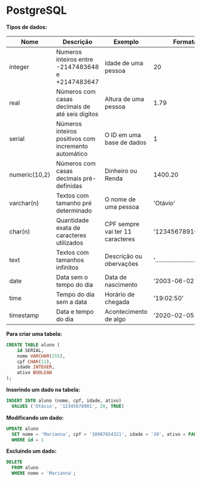  # PostgreSQL

**Tipos de dados:**

| Nome | Descrição | Exemplo | Formatação |
| ------- | ------- | ------- | ------- |
| integer | Numeros inteiros entre -2147483648 e +2147483647 | Idade de uma pessoa | 20 |
| real | Números com casas decimais de até seis dígitos | Altura de uma pessoa | 1.79|
| serial | Números inteiros positivos com incremento automático  | O ID em uma base de dados | 1 |
| numeric(10,2) | Números com casas decimais pré-definidas | Dinheiro ou Renda | 1400.20| 
| varchar(n) | Textos com tamanho pré determinado | O nome de uma pessoa | 'Otávio' |
| char(n) | Quantidade exata de caracteres utilizados | CPF sempre vai ter 11 caracteres | '12345678910 |
| text | Textos com tamanhos infinitos | Descrição ou obervações | '............................................'|
| date | Data sem o tempo do dia | Data de nascimento | '2003-06-02' |
| time | Tempo do dia sem a data | Horário de chegada | '19:02:50' |
| timestamp | Data e tempo do dia | Acontecimento de algo | '2020-02-05 12:00:00' |

**Para criar uma tabela:** 
```sql
CREATE TABLE aluno (
	id SERIAL, 
	nome VARCHAR(255),
	cpf CHAR(11),
	idade INTEGER,
	ativo BOOLEAN
);
```

**Inserindo um dado na tabela:**
```sql
INSERT INTO aluno (nome, cpf, idade, ativo) 
  VALUES ('Otávio', '12345678901', 20, TRUE)
```
**Modificando um dado:**
```sql
UPDATE aluno
  SET nome = 'Marianna', cpf = '10987654321', idade = '20', ativo = FALSE
  WHERE id = 1
```
**Excluindo um dado:**
```sql
DELETE 
  FROM aluno
  WHERE nome = 'Marianna';
```
